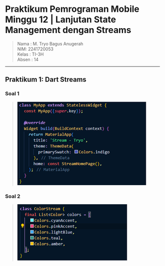 # Praktikum Pemrograman Mobile Minggu 12 | Lanjutan State Management dengan Streams

> Nama : M. Tryo Bagus Anugerah <br />
> NIM: 2241720053<br />
> Kelas : TI-3H <br />
> Absen : 14 <br />
<hr>

## Praktikum 1: Dart Streams

### Soal 1

> <img src="docs/soal-1.png" alt="Output-Soal-1"/>

### Soal 2

> <img src="docs/soal-2.png" alt="Output-Soal-2"/>

